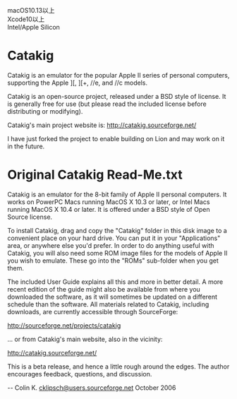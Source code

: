 macOS10.13以上  
Xcode10以上  
Intel/Apple Silicon  


Catakig
=======

Catakig is an emulator for the popular Apple II series of personal computers, supporting the Apple ][, ][+, //e, and //c models.

Catakig is an open-source project, released under a BSD style of license. It is generally free for use (but please read the included license before distributing or modifying).

Catakig's main project website is: http://catakig.sourceforge.net/

I have just forked the project to enable building on Lion and may work on it in the future.


Original Catakig Read-Me.txt
============================


Catakig is an emulator for the 8-bit family of Apple II personal computers.  It works on PowerPC Macs running MacOS X 10.3 or later, or Intel Macs running MacOS X 10.4 or later.  It is offered under a BSD style of Open Source license.  

To install Catakig, drag and copy the "Catakig" folder in this disk image to a convenient place on your hard drive.  You can put it in your "Applications" area, or anywhere else you'd prefer.  In order to do anything useful with Catakig, you will also need some ROM image files for the models of Apple II you wish to emulate.  These go into the "ROMs" sub-folder when you get them.

The included User Guide explains all this and more in better detail.  A more recent edition of the guide might also be available from where you downloaded the software, as it will sometimes be updated on a different schedule than the software.  All materials related to Catakig, including downloads, are currently accessible through SourceForge:

  http://sourceforge.net/projects/catakig

... or from Catakig's main website, also in the vicinity:

  http://catakig.sourceforge.net/

This is a beta release, and hence a little rough around the edges.  The author encourages feedback, questions, and discussion.

-- Colin K.
  <cklipsch@users.sourceforge.net>
   October 2006
